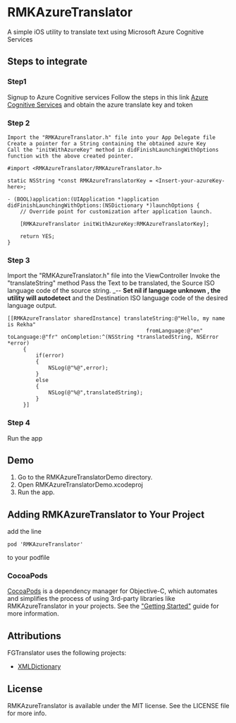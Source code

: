 # RMKAzureTranslator
A simple iOS utility to translate text using Microsoft Azure Cognitive Services 

## Steps to integrate

### Step1
Signup to Azure Cognitive services 
Follow the steps in this link [Azure Cognitive Services](https://www.microsoft.com/en-us/translator/getstarted.aspx) and obtain the azure translate key and token

### Step 2

	Import the "RMKAzureTranslator.h" file into your App Delegate file
	Create a pointer for a String containing the obtained azure Key
	Call the "initWithAzureKey" method in didFinishLaunchingWithOptions function with the above created pointer.

```
#import <RMKAzureTranslator/RMKAzureTranslator.h>

static NSString *const RMKAzureTranslatorKey = <Insert-your-azureKey-here>;

- (BOOL)application:(UIApplication *)application didFinishLaunchingWithOptions:(NSDictionary *)launchOptions {
    // Override point for customization after application launch.
    
    [RMKAzureTranslator initWithAzureKey:RMKAzureTranslatorKey];
    
    return YES;
}
````

### Step 3
Import the "RMKAzureTranslator.h" file into the ViewController
Invoke the "translateString" method
Pass the Text to be translated, the Source ISO language code of the source string. _-- __Set nil if language unknown , the utility will autodetect__ and the Destination ISO language code of the desired language output.

````
[[RMKAzureTranslator sharedInstance] translateString:@"Hello, my name is Rekha"
                                            fromLanguage:@"en" toLanguage:@"fr" onCompletion:^(NSString *translatedString, NSError *error)
     {
         if(error)
         {
             NSLog(@"%@",error);
         }
         else
         {
             NSLog(@"%@",translatedString);
         }
     }]

````

### Step 4 

Run the app

## Demo

1. Go to the RMKAzureTranslatorDemo directory.
2. Open RMKAzureTranslatorDemo.xcodeproj
3. Run the app.

## Adding RMKAzureTranslator to Your Project

add the line 
```
pod 'RMKAzureTranslator' 
```
to your podfile

### CocoaPods

[CocoaPods](http://cocoapods.org) is a dependency manager for Objective-C, which automates and simplifies the process of using 3rd-party libraries like RMKAzureTranslator in your projects. See the ["Getting Started"](https://github.com/RekhaManjukiran/RMKAzureTranslator/wiki/Installing-RMKAzureTranslator-via-CocoaPods) guide for more information.

## Attributions

FGTranslator uses the following projects:

- [XMLDictionary](https://github.com/nicklockwood/XMLDictionary)
	
## License

RMKAzureTranslator is available under the MIT license. See the LICENSE file for more info.

